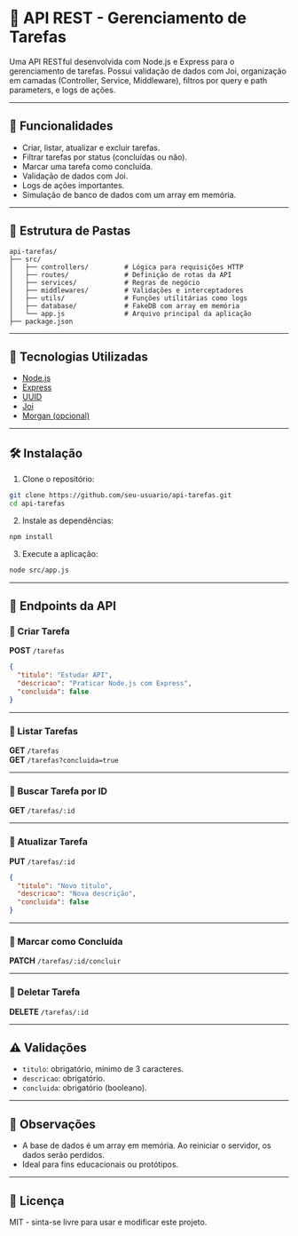 
# 📌 API REST - Gerenciamento de Tarefas

Uma API RESTful desenvolvida com Node.js e Express para o gerenciamento de tarefas. Possui validação de dados com Joi, organização em camadas (Controller, Service, Middleware), filtros por query e path parameters, e logs de ações.

---

## 🚀 Funcionalidades

- Criar, listar, atualizar e excluir tarefas.
- Filtrar tarefas por status (concluídas ou não).
- Marcar uma tarefa como concluída.
- Validação de dados com Joi.
- Logs de ações importantes.
- Simulação de banco de dados com um array em memória.

---

## 📁 Estrutura de Pastas

```
api-tarefas/
├── src/
│   ├── controllers/         # Lógica para requisições HTTP
│   ├── routes/              # Definição de rotas da API
│   ├── services/            # Regras de negócio
│   ├── middlewares/         # Validações e interceptadores
│   ├── utils/               # Funções utilitárias como logs
│   ├── database/            # FakeDB com array em memória
│   └── app.js               # Arquivo principal da aplicação
├── package.json
```

---

## 🧰 Tecnologias Utilizadas

- [Node.js](https://nodejs.org/)
- [Express](https://expressjs.com/)
- [UUID](https://www.npmjs.com/package/uuid)
- [Joi](https://joi.dev/)
- [Morgan (opcional)](https://www.npmjs.com/package/morgan)

---

## 🛠️ Instalação

1. Clone o repositório:

```bash
git clone https://github.com/seu-usuario/api-tarefas.git
cd api-tarefas
```

2. Instale as dependências:

```bash
npm install
```

3. Execute a aplicação:

```bash
node src/app.js
```

---

## 🧪 Endpoints da API

### 🔹 Criar Tarefa

**POST** `/tarefas`

```json
{
  "titulo": "Estudar API",
  "descricao": "Praticar Node.js com Express",
  "concluida": false
}
```

---

### 🔹 Listar Tarefas

**GET** `/tarefas`  
**GET** `/tarefas?concluida=true`

---

### 🔹 Buscar Tarefa por ID

**GET** `/tarefas/:id`

---

### 🔹 Atualizar Tarefa

**PUT** `/tarefas/:id`

```json
{
  "titulo": "Novo título",
  "descricao": "Nova descrição",
  "concluida": false
}
```

---

### 🔹 Marcar como Concluída

**PATCH** `/tarefas/:id/concluir`

---

### 🔹 Deletar Tarefa

**DELETE** `/tarefas/:id`

---

## ⚠️ Validações

- `titulo`: obrigatório, mínimo de 3 caracteres.
- `descricao`: obrigatório.
- `concluida`: obrigatório (booleano).

---

## 📝 Observações

- A base de dados é um array em memória. Ao reiniciar o servidor, os dados serão perdidos.
- Ideal para fins educacionais ou protótipos.

---

## 📄 Licença

MIT - sinta-se livre para usar e modificar este projeto.
